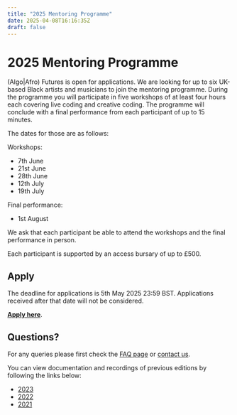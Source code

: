 ```yaml
---
title: "2025 Mentoring Programme"
date: 2025-04-08T16:16:35Z
draft: false
---
```


# 2025 Mentoring Programme

(Algo|Afro) Futures is open for applications. We are looking for up to six UK-based Black artists and musicians to join the mentoring programme. During the programme you will participate in five workshops of at least four hours each covering live coding and creative coding. The programme will conclude with a final performance from each participant of up to 15 minutes.

The dates for those are as follows:

Workshops:

* 7th June
* 21st June
* 28th June
* 12th July
* 19th July

Final performance:

* 1st August

We ask that each participant be able to attend the workshops and the final performance in person.

Each participant is supported by an access bursary of up to £500.

## Apply
The deadline for applications is 5th May 2025 23:59 BST. Applications received after that date will not be considered.

[**Apply here**](/apply).

## Questions?
For any queries please first check the [FAQ page](/faq) or [contact us](/about#contact).

You can view documentation and recordings of previous editions by following the links below:
* [2023](/2023-programme/)
* [2022](/2022-programme/)
* [2021](/2021-programme/)
